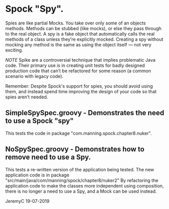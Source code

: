 # Spock "Spy".

Spies are like partial Mocks. You take over only some of an objects methods.
Methods can be stubbed (like mocks), or else they pass through to the real
object. A spy is a fake object that automatically calls the real methods of 
a class unless they’re explicitly mocked. Creating a spy without mocking any 
method is the same as using the object itself — not very exciting.

*NOTE* Spike are a controversial technique that implies problematic Java code.
Their primary use is in creating unit tests for badly designed production code 
that can’t be refactored for some reason (a common scenario with legacy code).

Remember: Despite Spock's support for spies, you should avoid using them,
and instead spend time improving the design of your code so that spies aren’t 
needed. 

## SimpleSpySpec.groovy - Demonstrates the need to use a Spock "spy"
This tests the code in package "com.manning.spock.chapter8.nuker".

## NoSpySpec.groovy - Demonstrates how to remove need to use a Spy.
This tests a re-written version of the application being tested.
The new application code is in package "src/main/java/com/manning/spock/chapter8/nuker2"
By refactoring the application code to make the classes more independent using
composition, there is no longer a need to use a Spy, and a Mock can be used
instead.


JeremyC 19-07-2019
